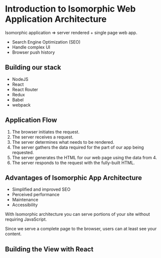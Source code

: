# Introduction to Isomorphic Web Application Architecture

Isomorphic application => server rendered + single page web app.

* Search Engine Optimization (SEO)
* Handle complex UI
* Browser push history

## Building our stack

* NodeJS
* React
* React Router
* Redux
* Babel
* webpack

## Application Flow

1. The browser initiates the request.
2. The server receives a request.
3. The server determines what needs to be rendered.
4. The server gathers the data required for the part of our app being requested.
5. The server generates the HTML for our web page using the data from 4.
6. The server responds to the request with the fully-built HTML.

## Advantages of Isomorphic App Architecture

* Simplified and improved SEO
* Perceived performance
* Maintenance
* Accessibility

With Isomorphic architecture you can serve portions of your site without requiring JavaScript.

Since we serve a complete page to the browser, users can at least see your content.

## Building the View with React
